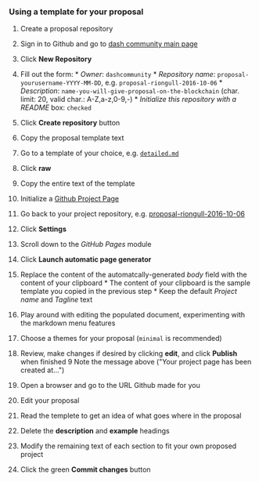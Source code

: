 ### Using a template for your proposal

1. Create a proposal repository
  1. Sign in to Github and go to [dash community main page](https://github.com/dashcommunity)
  2. Click **New Repository**
  3. Fill out the form:
    * *Owner*: `dashcommunity`
    * *Repository name*: `proposal-yourusername-YYYY-MM-DD`, e.g. `proposal-riongull-2016-10-06`
    * *Description*: `name-you-will-give-proposal-on-the-blockchain` (char. limit: 20, valid char.: A-Z,a-z,0-9,-)
    * *Initialize this repository with a README* box: `checked`
  4. Click **Create repository** button
2. Copy the proposal template text
  1. Go to a template of your choice, e.g. [`detailed.md`](https://github.com/dashcommunity/proposal-templates/blob/master/detailed.md)
  2. Click **raw**
  3. Copy the entire text of the template
3. Initialize a [Github Project Page](https://help.github.com/articles/creating-pages-with-the-automatic-generator/)
  1. Go back to your project repository, e.g. [proposal-riongull-2016-10-06](https://github.com/dashcommunity/proposal-riongull-2016-10-06)
  2. Click **Settings**
  3. Scroll down to the *GitHub Pages* module
  4. Click **Launch automatic page generator**
  5. Replace the content of the automatcally-generated *body* field with the content of your clipboard
    * The content of your clipboard is the sample template you copied in the previous step 
    * Keep the default *Project name* and *Tagline* text
  6. Play around with editing the populated document, experimenting with the markdown menu features
  7. Choose a themes for your proposal (`minimal` is recommended)
  8. Review, make changes if desired by clicking **edit**, and click **Publish** when finished
  9  Note the message above ("Your project page has been created at...")
  10. Open a browser and go to the URL Github made for you

4. Edit your proposal
  1. Read the templete to get an idea of what goes where in the proposal
  2. Delete the **description** and **example** headings
  3. Modify the remaining text of each section to fit your own proposed project
  4. Click the green **Commit changes** button
